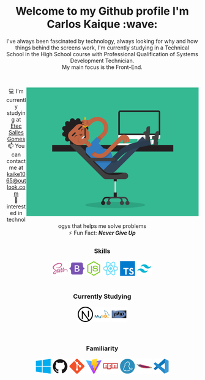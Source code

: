 <div align="center">
<h1 align="center">Welcome to my Github profile I'm Carlos Kaique :wave:</h1>
<p>I've always been fascinated by technology, always looking for why and how things behind the screens work, I'm currently studying in a Technical School in the High School course with Professional Qualification of Systems Development Technician.<br>My main focus is the Front-End.</p>
</div>
<br>

<main display="flex">
<div class="img">
<img width="450px" align="right" src="./src/assets/psx.gif" alt="Guy coding">
</div>


<div align="center">
  
:computer: I'm currently studying at [Etec Salles Gomes](https://www.cps.sp.gov.br/etecs/etec-salles-gomes/) <br>
:mailbox:	 You can contact me at [kaike1065@outlook.com](mailto:kaike1065@outlook.com)<br>
:eyes: interested in technologys that helps me solve problems <br>
:zap: Fun Fact: ***Never Give Up*** <br>
  
<h3>Skills</h3>
<a href="https://sass-lang.com/" target="_blank" rel="noreferrer"><img src="src/icons/skills/sass.svg" width="40" height="40" alt="Sass" /></a>
<a href="https://getbootstrap.com/" target="_blank" rel="noreferrer"><img src="src/icons/skills/bootstrap.svg" width="40" height="40" alt="Bootstrap" /></a>
<a href="https://nodejs.org/en/" rel="nofollow"><img src="src/icons/currentlyStudying/nodejs.svg" width="40" height="40" alt="NodeJS"></a>
<a href="https://reactjs.org/" target="_blank" rel="noreferrer"><img src="src/icons/skills/react.svg" width="40" height="40" alt="React" /></a>
<a href="https://www.typescriptlang.org/" rel="nofollow"><img src="src/icons/skills/typescript.svg" width="40" height="40" alt="Typescript"></a>
<a href="https://tailwindui.com/" rel="nofollow"><img src="src/icons/skills/tailwind.svg" width="40" height="40" alt="Tailwind"></a>
<br>
<br>
<h3>Currently Studying</h3>
<a href="https://nextjs.org/" rel="nofollow"><img src="src/icons/currentlyStudying/next.svg" width="40" height="40" alt="NextJs"></a>
<a href="https://www.mysql.com" rel="nofollow"><img src="src/icons/currentlyStudying/mysql.svg" width="40" height="40" alt="Mysql"></a>
<a href="https://www.php.net/" rel="nofollow"><img src="src/icons/currentlyStudying/php.svg" width="40" height="40" alt="PHP"></a>
<br>
<br>
<br>
<h3>Familiarity</h3>
<img src="src/icons/familiarity/windows.svg" width="40" height="40" alt="Windows">
<img src="src/icons/familiarity/github.svg" width="40" height="40" alt="GitHub">
<img src="src/icons/familiarity/git.svg" width="40" height="40" alt="Git">
<img src="src/icons/familiarity/vitejs.svg" width="40" height="40" alt="Vite">
<img src="src/icons/familiarity/npm.svg" width="40" height="40" alt="npm">
<img src="src/icons/familiarity/yarn.svg" width="40" height="40" alt="Yarn">
<img src="src/icons/familiarity/apache.svg" width="40" height="40" alt="Apache">
<img src="src/icons/familiarity/vscode.svg" width="40" height="40" alt="VScode">
</div>


</main>

